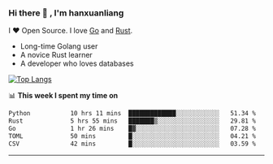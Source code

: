 ### Hi there 👋 , I'm hanxuanliang

<!--
**hanxuanliang/hanxuanliang** is a ✨ _special_ ✨ repository because its `README.md` (this file) appears on your GitHub profile.

Here are some ideas to get you started:

- 🔭 I’m currently working on ...
- 🌱 I’m currently learning ...
- 👯 I’m looking to collaborate on ...
- 🤔 I’m looking for help with ...
- 💬 Ask me about ...
- 📫 How to reach me: ...
- 😄 Pronouns: ...
- ⚡ Fun fact: ...
-->
I ❤ Open Source. I love [Go](https://golang.org) and [Rust](https://www.rust-lang.org/zh-CN/).

* Long-time Golang user
* A novice Rust learner
* A developer who loves databases

[![Top Langs](https://github-readme-stats.vercel.app/api?username=hanxuanliang&show_icons=true&count_private=true&line_height=40)](https://github.com/anuraghazra/github-readme-stats)

📊 **This week I spent my time on**
<!--START_SECTION:waka-->

```txt
Python           10 hrs 11 mins  █████████████░░░░░░░░░░░░   51.34 %
Rust             5 hrs 55 mins   ███████▒░░░░░░░░░░░░░░░░░   29.81 %
Go               1 hr 26 mins    █▓░░░░░░░░░░░░░░░░░░░░░░░   07.28 %
TOML             50 mins         █░░░░░░░░░░░░░░░░░░░░░░░░   04.21 %
CSV              42 mins         █░░░░░░░░░░░░░░░░░░░░░░░░   03.59 %
```

<!--END_SECTION:waka-->

***

